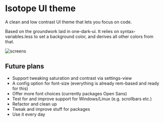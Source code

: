 # Isotope UI theme

A clean and low contrast UI theme that lets you focus on code.

Based on the groundwork laid in one-dark-ui. It relies on syntax-variables.less to set a background color, and derives all other colors from that.

![screens](https://github.com/braver/isotope-ui/raw/master/resources/images/screens.gif)

## Future plans

- Support tweaking saturation and contrast via settings-view
- A config option for font-size (everything is already rem-based and ready for this)
- Offer more font choices (currently packages Open Sans)
- Test for and improve support for Windows/Linux (e.g. scrollbars etc.)
- Refactor and clean up
- Tweak and improve stuff for packages
- Use it every day
